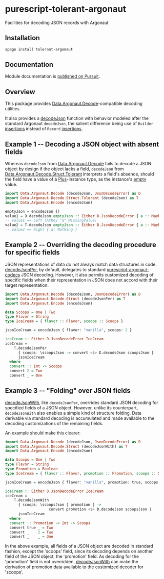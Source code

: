 # purescript-tolerant-argonaut

Facilities for decoding JSON records with Argonaut

## Installation

```sh
spago install tolerant-argonaut
```

## Documentation

Module documentation is [published on Pursuit](https://pursuit.purescript.org/packages/purescript-tolerant-argonaut).

## Overview

This package provides [Data.Argonaut.Decode](https://pursuit.purescript.org/packages/purescript-argonaut-codecs/docs/Data.Argonaut.Decode)-compatible decoding utilities.

It also provides a [decodeJson](https://pursuit.purescript.org/packages/purescript-tolerant-argonaut/docs/Data.Argonaut.Decode.Struct#v:decodeJson)
function with behavior modeled after the standard Argonaut `decodeJson`, the salient difference being use of `Builder` [insertions](https://pursuit.purescript.org/packages/purescript-record/docs/Record.Builder#v:insert) instead of `Record` [insertions](https://pursuit.purescript.org/packages/purescript-record/docs/Record#v:insert).

## Example 1 -- Decoding a JSON object with absent fields

Whereas `decodeJson` from [Data.Argonaut.Decode](https://pursuit.purescript.org/packages/purescript-argonaut-codecs/docs/Data.Argonaut.Decode) fails to decode a JSON object by design if the object lacks a field, `decodeJson` from [Data.Argonaut.Decode.Struct.Tolerant](https://pursuit.purescript.org/packages/purescript-tolerant-argonaut/docs/Data.Argonaut.Decode.Struct.Tolerant) interprets a field's absence, should the field have a value of a [Plus](https://pursuit.purescript.org/packages/purescript-control/docs/Control.Plus#t:Plus)-instance type, as the instance's [empty](https://pursuit.purescript.org/packages/purescript-control/docs/Control.Plus#v:empty) value.

```purescript
import Data.Argonaut.Decode (decodeJson, JsonDecodeError) as D
import Data.Argonaut.Decode.Struct.Tolerant (decodeJson) as T
import Data.Argonaut.Encode (encodeJson)

emptyJson = encodeJson {}
value1 = D.decodeJson emptyJson :: Either D.JsonDecodeError { a :: Maybe Int }
-- value1 == Left (AtKey "a" MissingValue)
value2 = T.decodeJson emptyJson :: Either D.JsonDecodeError { a :: Maybe Int }
-- value2 == Right { a: Nothing }
```

## Example 2 -- Overriding the decoding procedure for specific fields

JSON representations of data do not always match data structures in code. [decodeJsonPer](https://pursuit.purescript.org/packages/purescript-tolerant-argonaut/docs/Data.Argonaut.Decode.Struct#v:decodeJsonPer), by default, delegates to standard [purescript-argonaut-codecs](https://pursuit.purescript.org/packages/purescript-argonaut-codecs/docs/Data.Argonaut.Decode.Class#v:decodeJson) JSON decoding. However, it also permits customized decoding of specific fields when their representation in JSON does not accord with their target representation.

```purescript
import Data.Argonaut.Decode (decodeJson, JsonDecodeError) as D
import Data.Argonaut.Decode.Struct (decodeJsonPer) as T
import Data.Argonaut.Encode (encodeJson)

data Scoops = One | Two
type Flavor = String
type IceCream = { flavor :: Flavor, scoops :: Scoops }

jsonIceCream = encodeJson { flavor: "vanilla", scoops: 2 }

iceCream :: Either D.JsonDecodeError IceCream
iceCream =
    T.decodeJsonPer
      { scoops: \scoopsJson -> convert <$> D.decodeJson scoopsJson }
      jsonIceCream
  where
  convert :: Int -> Scoops
  convert 2 = Two
  convert _ = One
```

## Example 3 -- "Folding" over JSON fields

[decodeJsonWith](https://pursuit.purescript.org/packages/purescript-tolerant-argonaut/docs/Data.Argonaut.Decode.Struct#v:decodeJsonWith), like `decodeJsonPer`, overrides standard JSON decoding for specified fields of a JSON object. However, unlike its counterpart, `decodeJsonWith` also enables a simple kind of structure folding. Data derivable via standard decoding is accumulated and made available to the decoding customizations of the remaining fields.

An example should make this clearer:

```purescript
import Data.Argonaut.Decode (decodeJson, JsonDecodeError) as D
import Data.Argonaut.Decode.Struct (decodeJsonWith) as T
import Data.Argonaut.Encode (encodeJson)

data Scoops = One | Two
type Flavor = String
type Promotion = Boolean
type IceCream = { flavor :: Flavor, promotion :: Promotion, scoops :: Scoops }

jsonIceCream = encodeJson { flavor: "vanilla", promotion: true, scoops: 2 }

iceCream :: Either D.JsonDecodeError IceCream
iceCream =
    T.decodeJsonWith
      { scoops: \scoopsJson { promotion } ->
                    convert promotion <$> D.decodeJson scoopsJson }
      jsonIceCream
  where
  convert :: Promotion -> Int -> Scoops
  convert true _ = Two
  convert _    2 = Two
  convert _    _ = One
```

In the above example, all fields of a JSON object are decoded in standard fashion, except the 'scoops' field, since its decoding depends on another field of the JSON object, the 'promotion' field. As decoding for the 'promotion' field is not overridden, [decodeJsonWith](https://pursuit.purescript.org/packages/purescript-tolerant-argonaut/docs/Data.Argonaut.Decode.Struct#v:decodeJsonWith) can make the derivation of promotion data available to the customized decoder for 'scoops'.
